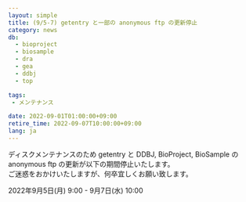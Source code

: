 ```yaml
---
layout: simple
title: (9/5-7) getentry と一部の anonymous ftp の更新停止
category: news
db:
  - bioproject
  - biosample
  - dra
  - gea
  - ddbj
  - top

tags:
 - メンテナンス

date: 2022-09-01T01:00:00+09:00
retire_time: 2022-09-07T10:00:00+09:00
lang: ja
---
```


ディスクメンテナンスのため getentry と DDBJ, BioProject, BioSample の anonymous ftp の更新が以下の期間停止いたします。    
ご迷惑をおかけいたしますが、何卒宜しくお願い致します。

2022年9月5日(月) 9:00 - 9月7日(水) 10:00

